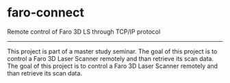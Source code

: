 # faro-connect
Remote control of Faro 3D LS through TCP/IP protocol
****************************************************
This project is part of a master study seminar.
The goal of this project is to control a Faro 3D Laser Scanner remotely and than 
retrieve its scan data. 
The goal of this project is to control a Faro 3D 
Laser Scanner remotely and than retrieve its scan data. 
